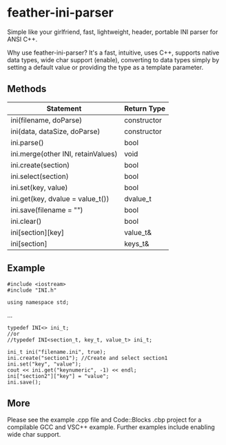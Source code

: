 feather-ini-parser
==================

Simple like your girlfriend, fast, lightweight, header, portable INI parser for ANSI C++.

Why use feather-ini-parser? It's a fast, intuitive, uses C++, supports native data types, wide char support (enable), converting to data types simply by setting a default value or providing the type as a template parameter.

## Methods

Statement     | Return Type
------------- | -------------
ini(filename, doParse)|constructor
ini(data, dataSize, doParse)|constructor
ini.parse()|bool
ini.merge(other INI, retainValues)|void
ini.create(section)|bool
ini.select(section)|bool
ini.set(key, value)|bool
ini.get(key, dvalue = value_t())|dvalue_t
ini.save(filename = "")|bool
ini.clear()|bool
ini[section][key]|value_t&
ini[section]|keys_t&

## Example
```
#include <iostream>
#include "INI.h"

using namespace std;
```
...
```
typedef INI<> ini_t;
//or
//typedef INI<section_t, key_t, value_t> ini_t;

ini_t ini("filename.ini", true);
ini.create("section1"); //Create and select section1
ini.set("key", "value");
cout << ini.get("keynumeric", -1) << endl;
ini["section2"]["key"] = "value";
ini.save();
```

## More
Please see the example .cpp file and Code::Blocks .cbp project for a compilable GCC and VSC++ example. Further examples include enabling wide char support.
